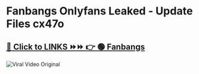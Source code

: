 
 # Fanbangs Onlyfans Leaked - Update Files cx47o

## <h2><a href="https://clipsfans.com/Fanbangs&ref=git">🔗 Click to LINKS ⏩⏩ 👉 🟢 Fanbangs </a></h2>

<a href="https://clipsfans.com/Fanbangs&ref=git" rel="nofollow" data-target="animated-image.originalLink"><img src="https://i.ibb.co.com/xMMVF88/686577567.gif" alt="Viral Video Original" style="max-width: 100%; display: inline-block;" data-target="animated-image.originalImage"></a>

